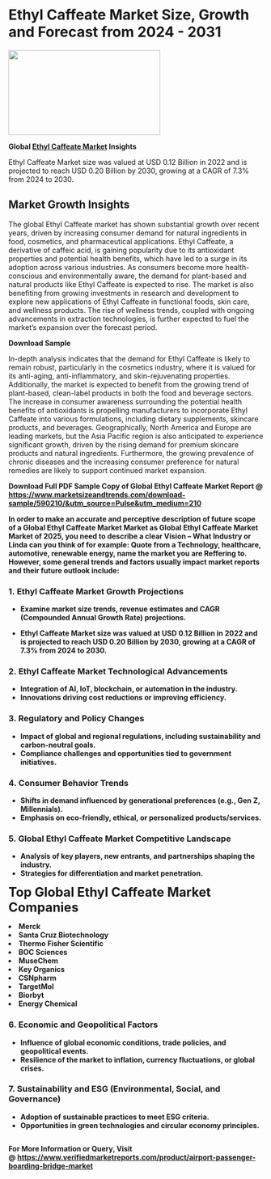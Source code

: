 <H1>Ethyl Caffeate Market Size, Growth and Forecast from 2024 - 2031</H1><img class="aligncenter size-medium wp-image-584254" src="https://thirdeyenews.in/wp-content/uploads/2024/09/Global-Market-Research-300x168.jpeg" alt="" width="300" height="168" /><p><strong>Global&nbsp;<a href="https://www.marketsizeandtrends.com/download-sample/590210/&amp;utm_source=Pulse&amp;utm_medium=210">Ethyl Caffeate Market</a> Insights</strong></p><p>Ethyl Caffeate Market size was valued at USD 0.12 Billion in 2022 and is projected to reach USD 0.20 Billion by 2030, growing at a CAGR of 7.3% from 2024 to 2030.</p><p><h2>Market Growth Insights</h2> <p>The global Ethyl Caffeate market has shown substantial growth over recent years, driven by increasing consumer demand for natural ingredients in food, cosmetics, and pharmaceutical applications. Ethyl Caffeate, a derivative of caffeic acid, is gaining popularity due to its antioxidant properties and potential health benefits, which have led to a surge in its adoption across various industries. As consumers become more health-conscious and environmentally aware, the demand for plant-based and natural products like Ethyl Caffeate is expected to rise. The market is also benefiting from growing investments in research and development to explore new applications of Ethyl Caffeate in functional foods, skin care, and wellness products. The rise of wellness trends, coupled with ongoing advancements in extraction technologies, is further expected to fuel the market’s expansion over the forecast period.</p> <p><strong>Download Sample</strong></p> <p>In-depth analysis indicates that the demand for Ethyl Caffeate is likely to remain robust, particularly in the cosmetics industry, where it is valued for its anti-aging, anti-inflammatory, and skin-rejuvenating properties. Additionally, the market is expected to benefit from the growing trend of plant-based, clean-label products in both the food and beverage sectors. The increase in consumer awareness surrounding the potential health benefits of antioxidants is propelling manufacturers to incorporate Ethyl Caffeate into various formulations, including dietary supplements, skincare products, and beverages. Geographically, North America and Europe are leading markets, but the Asia Pacific region is also anticipated to experience significant growth, driven by the rising demand for premium skincare products and natural ingredients. Furthermore, the growing prevalence of chronic diseases and the increasing consumer preference for natural remedies are likely to support continued market expansion. <p><strong></p><p><span class=""><strong>Download Full PDF Sample Copy of Global Ethyl Caffeate Market Report</strong> @ <a href="https://www.marketsizeandtrends.com/download-sample/590210/&amp;utm_source=Pulse&amp;utm_medium=210" target="_blank">https://www.marketsizeandtrends.com/download-sample/590210/&amp;utm_source=Pulse&amp;utm_medium=210</a></span></p><p>In order to make an accurate and perceptive description of future scope of a Global&nbsp;Ethyl Caffeate Market Market as Global&nbsp;Ethyl Caffeate Market Market of 2025, you need to describe a clear Vision &ndash; What Industry or Linda can you think of for example: Quote from a Technology, healthcare, automotive, renewable energy, name the market you are Reffering to. However, some general trends and factors usually impact market reports and their future outlook include:</p><h3>1.&nbsp;<strong>Ethyl Caffeate Market Growth Projections</strong></h3><ul><li>Examine market size trends, revenue estimates and CAGR (Compounded Annual Growth Rate) projections.</li><li><p>Ethyl Caffeate Market size was valued at USD 0.12 Billion in 2022 and is projected to reach USD 0.20 Billion by 2030, growing at a CAGR of 7.3% from 2024 to 2030.</p></li></ul><h3>2.&nbsp;<strong>Ethyl Caffeate Market Technological Advancements</strong></h3><ul><li>Integration of AI, IoT, blockchain, or automation in the industry.</li><li>Innovations driving cost reductions or improving efficiency.</li></ul><h3>3.&nbsp;<strong>Regulatory and Policy Changes</strong></h3><ul><li>Impact of global and regional regulations, including sustainability and carbon-neutral goals.</li><li>Compliance challenges and opportunities tied to government initiatives.</li></ul><h3>4.&nbsp;<strong>Consumer Behavior Trends</strong></h3><ul><li>Shifts in demand influenced by generational preferences (e.g., Gen Z, Millennials).</li><li>Emphasis on eco-friendly, ethical, or personalized products/services.</li></ul><h3>5.&nbsp;<strong>Global Ethyl Caffeate Market Competitive Landscape</strong></h3><ul><li>Analysis of key players, new entrants, and partnerships shaping the industry.</li><li>Strategies for differentiation and market penetration.</li></ul><p data-pm-slice="1 1 []"><span style="color: inherit; font-family: inherit; font-size: 25px;">Top Global Ethyl Caffeate Market Companies</span></p><div class="" data-test-id=""><p><li>Merck</li><li> Santa Cruz Biotechnology</li><li> Thermo Fisher Scientific</li><li> BOC Sciences</li><li> MuseChem</li><li> Key Organics</li><li> CSNpharm</li><li> TargetMol</li><li> Biorbyt</li><li> Energy Chemical</li></p></div><h3>6.&nbsp;<strong>Economic and Geopolitical Factors</strong></h3><ul><li>Influence of global economic conditions, trade policies, and geopolitical events.</li><li>Resilience of the market to inflation, currency fluctuations, or global crises.</li></ul><h3>7.&nbsp;<strong>Sustainability and ESG (Environmental, Social, and Governance)</strong></h3><ul><li>Adoption of sustainable practices to meet ESG criteria.</li><li>Opportunities in green technologies and circular economy principles.</li></ul><h2><strong style="font-size: 14px;">For More Information or Query, Visit @&nbsp;</strong><a style="background-color: #ffffff; font-size: 14px;" href="https://www.marketsizeandtrends.com/report/ethyl-caffeate-market/" target="_blank">https://www.verifiedmarketreports.com/product/airport-passenger-boarding-bridge-market</a></h2>

